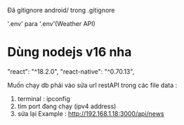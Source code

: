 Đã gitignore android/ trong .gitignore

'.env' para '.env'(Weather API)
# Dùng nodejs v16 nha
"react": "^18.2.0",
"react-native": "^0.70.13",

Muốn chạy db phải vào sửa url restAPI trong các file data :
1. terminal : ipconfig
2. tìm port đang chạy (ipv4 address)
3. sửa lại
Example : http://192.168.1.18:3000/api/news

